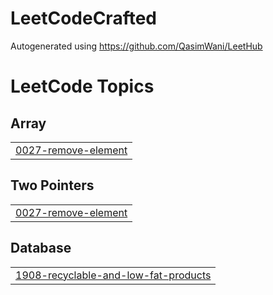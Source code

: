 # LeetCodeCrafted

Autogenerated using https://github.com/QasimWani/LeetHub

<!---LeetCode Topics Start-->
# LeetCode Topics
## Array
|  |
| ------- |
| [0027-remove-element](https://github.com/Camilo716/LeetCodeCrafted/tree/master/0027-remove-element) |
## Two Pointers
|  |
| ------- |
| [0027-remove-element](https://github.com/Camilo716/LeetCodeCrafted/tree/master/0027-remove-element) |
## Database
|  |
| ------- |
| [1908-recyclable-and-low-fat-products](https://github.com/Camilo716/LeetCodeCrafted/tree/master/1908-recyclable-and-low-fat-products) |
<!---LeetCode Topics End-->